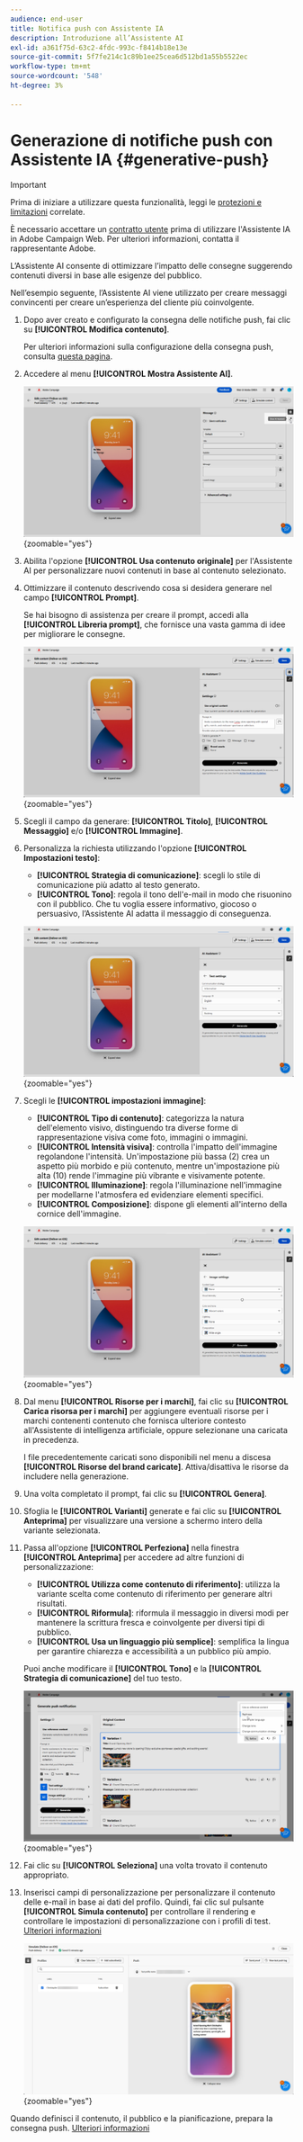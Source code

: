 ```yaml
---
audience: end-user
title: Notifica push con Assistente IA
description: Introduzione all’Assistente AI
exl-id: a361f75d-63c2-4fdc-993c-f8414b18e13e
source-git-commit: 5f7fe214c1c89b1ee25cea6d512bd1a55b5522ec
workflow-type: tm+mt
source-wordcount: '548'
ht-degree: 3%

---
```


# Generazione di notifiche push con Assistente IA {#generative-push}

>[!IMPORTANT]
>
>Prima di iniziare a utilizzare questa funzionalità, leggi le [protezioni e limitazioni](generative-gs.md#generative-guardrails) correlate.
></br>
>
>È necessario accettare un [contratto utente](https://www.adobe.com/legal/licenses-terms/adobe-dx-gen-ai-user-guidelines.html) prima di utilizzare l&#39;Assistente IA in Adobe Campaign Web. Per ulteriori informazioni, contatta il rappresentante Adobe.

L’Assistente AI consente di ottimizzare l’impatto delle consegne suggerendo contenuti diversi in base alle esigenze del pubblico.

Nell’esempio seguente, l’Assistente AI viene utilizzato per creare messaggi convincenti per creare un’esperienza del cliente più coinvolgente.

1. Dopo aver creato e configurato la consegna delle notifiche push, fai clic su **[!UICONTROL Modifica contenuto]**.

   Per ulteriori informazioni sulla configurazione della consegna push, consulta [questa pagina](../push/create-push.md).

1. Accedere al menu **[!UICONTROL Mostra Assistente AI]**.

   ![Schermata che mostra il menu Mostra Assistente AI](assets/push-genai-1.png){zoomable="yes"}

1. Abilita l&#39;opzione **[!UICONTROL Usa contenuto originale]** per l&#39;Assistente AI per personalizzare nuovi contenuti in base al contenuto selezionato.

1. Ottimizzare il contenuto descrivendo cosa si desidera generare nel campo **[!UICONTROL Prompt]**.

   Se hai bisogno di assistenza per creare il prompt, accedi alla **[!UICONTROL Libreria prompt]**, che fornisce una vasta gamma di idee per migliorare le consegne.

   ![Schermata che mostra l&#39;interfaccia della libreria di richieste](assets/push-genai-2.png){zoomable="yes"}

1. Scegli il campo da generare: **[!UICONTROL Titolo]**, **[!UICONTROL Messaggio]** e/o **[!UICONTROL Immagine]**.

1. Personalizza la richiesta utilizzando l&#39;opzione **[!UICONTROL Impostazioni testo]**:

   * **[!UICONTROL Strategia di comunicazione]**: scegli lo stile di comunicazione più adatto al testo generato.
   * **[!UICONTROL Tono]**: regola il tono dell&#39;e-mail in modo che risuonino con il pubblico. Che tu voglia essere informativo, giocoso o persuasivo, l’Assistente AI adatta il messaggio di conseguenza.

   ![Schermata che mostra le opzioni delle impostazioni del testo](assets/push-genai-3.png){zoomable="yes"}

1. Scegli le **[!UICONTROL impostazioni immagine]**:

   * **[!UICONTROL Tipo di contenuto]**: categorizza la natura dell&#39;elemento visivo, distinguendo tra diverse forme di rappresentazione visiva come foto, immagini o immagini.
   * **[!UICONTROL Intensità visiva]**: controlla l&#39;impatto dell&#39;immagine regolandone l&#39;intensità. Un&#39;impostazione più bassa (2) crea un aspetto più morbido e più contenuto, mentre un&#39;impostazione più alta (10) rende l&#39;immagine più vibrante e visivamente potente.
   * **[!UICONTROL Illuminazione]**: regola l&#39;illuminazione nell&#39;immagine per modellarne l&#39;atmosfera ed evidenziare elementi specifici.
   * **[!UICONTROL Composizione]**: dispone gli elementi all&#39;interno della cornice dell&#39;immagine.

   ![Schermata che mostra le opzioni delle impostazioni immagine](assets/push-genai-4.png){zoomable="yes"}

1. Dal menu **[!UICONTROL Risorse per i marchi]**, fai clic su **[!UICONTROL Carica risorsa per i marchi]** per aggiungere eventuali risorse per i marchi contenenti contenuto che fornisca ulteriore contesto all&#39;Assistente di intelligenza artificiale, oppure selezionane una caricata in precedenza.

   I file precedentemente caricati sono disponibili nel menu a discesa **[!UICONTROL Risorse del brand caricate]**. Attiva/disattiva le risorse da includere nella generazione.

1. Una volta completato il prompt, fai clic su **[!UICONTROL Genera]**.

1. Sfoglia le **[!UICONTROL Varianti]** generate e fai clic su **[!UICONTROL Anteprima]** per visualizzare una versione a schermo intero della variante selezionata.

1. Passa all&#39;opzione **[!UICONTROL Perfeziona]** nella finestra **[!UICONTROL Anteprima]** per accedere ad altre funzioni di personalizzazione:

   * **[!UICONTROL Utilizza come contenuto di riferimento]**: utilizza la variante scelta come contenuto di riferimento per generare altri risultati.
   * **[!UICONTROL Riformula]**: riformula il messaggio in diversi modi per mantenere la scrittura fresca e coinvolgente per diversi tipi di pubblico.
   * **[!UICONTROL Usa un linguaggio più semplice]**: semplifica la lingua per garantire chiarezza e accessibilità a un pubblico più ampio.

   Puoi anche modificare il **[!UICONTROL Tono]** e la **[!UICONTROL Strategia di comunicazione]** del tuo testo.

   ![Schermata che mostra le opzioni di ottimizzazione](assets/push-genai-5.png){zoomable="yes"}

1. Fai clic su **[!UICONTROL Seleziona]** una volta trovato il contenuto appropriato.

1. Inserisci campi di personalizzazione per personalizzare il contenuto delle e-mail in base ai dati del profilo. Quindi, fai clic sul pulsante **[!UICONTROL Simula contenuto]** per controllare il rendering e controllare le impostazioni di personalizzazione con i profili di test. [Ulteriori informazioni](../preview-test/preview-content.md)

   ![Schermata che mostra il pulsante Simula contenuto](assets/push-genai-6.png){zoomable="yes"}

Quando definisci il contenuto, il pubblico e la pianificazione, prepara la consegna push. [Ulteriori informazioni](../monitor/prepare-send.md)